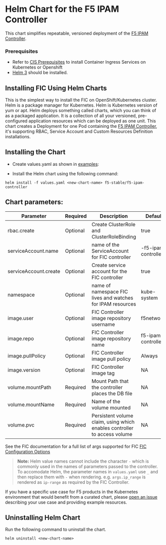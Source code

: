 # Helm Chart for the F5 IPAM Controller

This chart simplifies repeatable, versioned deployment of the [F5 IPAM Controller](https://clouddocs.f5.com/containers/latest/userguide/ipam/).

### Prerequisites
- Refer to [CIS Prerequisites](https://clouddocs.f5.com/containers/latest/userguide/cis-helm.html#prerequisites) to install Container Ingress Services on Kubernetes or Openshift
- [Helm 3](https://helm.sh/docs/intro/) should be installed.


## Installing FIC Using Helm Charts

This is the simplest way to install the FIC on OpenShift/Kubernetes cluster. Helm is a package manager for Kubernetes. Helm is Kubernetes version of yum or apt. Helm deploys something called charts, which you can think of as a packaged application. It is a collection of all your versioned, pre-configured application resources which can be deployed as one unit. This chart creates a Deployment for one Pod containing the [F5 IPAM Controller](https://clouddocs.f5.com/containers/latest/userguide/ipam/), it's supporting RBAC, Service Account and Custom Resources Definition installations.

## Installing the Chart
 
- Create values.yaml as shown in [examples](https://github.com/F5Networks/f5-ipam-controller/tree/master/helm-charts/f5-ipam-controller/values.yaml):

- Install the Helm chart using the following command:
  
```helm install -f values.yaml <new-chart-name> f5-stable/f5-ipam-controller```

    
## Chart parameters:

| Parameter             | Required | Description                                                              | Default                       |
|-----------------------|----------|--------------------------------------------------------------------------|-------------------------------|
 | rbac.create           | Optional | Create ClusterRole and ClusterRoleBinding                                | true                          |
 | serviceAccount.name   | Optional | name of the ServiceAccount for FIC controller                            | <chatname>-f5-ipam-controller |
 | serviceAccount.create | Optional | Create service account for the FIC controller                            | true                          |
 | namespace             | Optional | name of namespace FIC lives and watches for IPAM resources               | kube-system                   |
 | image.user            | Optional | FIC Controller image repository username                                 | f5networks                    |
| image.repo            | Optional | FIC Controller image repository name                                     | f5-ipam-controller            |
| image.pullPolicy      | Optional | FIC Controller image pull policy                                         | Always                        |
| image.version         | Optional | FIC Controller image tag                                                 | NA                            |
 | volume.mountPath      | Required | Mount Path that the controller places the DB file                        | NA                            |
 | volume.mountName      | Required | Name of the volume mounted                                               | NA                            |
 | volume.pvc            | Required | Persistent volume claim, using which enables controller to access volume | NA                            |

See the FIC documentation for a full list of args supported for FIC [FIC Configuration Options](https://github.com/F5Networks/f5-ipam-controller/blob/main/README.md)

> **Note:** Helm value names cannot include the character `-` which is commonly used in the names of parameters passed to the controller. To accomodate Helm, the parameter names in `values.yaml` use `_` and then replace them with `-` when rendering.
> e.g. `args.ip_range` is rendered as `ip-range` as required by the FIC Controller.


If you have a specific use case for F5 products in the Kubernetes environment that would benefit from a curated chart, please [open an issue](https://github.com/F5Networks/f5-ipam-controller/issues) describing your use case and providing example resources.

## Uninstalling Helm Chart

Run the following command to uninstall the chart.

```helm uninstall <new-chart-name>```

